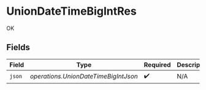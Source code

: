# UnionDateTimeBigIntRes

OK


## Fields

| Field                                | Type                                 | Required                             | Description                          |
| ------------------------------------ | ------------------------------------ | ------------------------------------ | ------------------------------------ |
| `json`                               | *operations.UnionDateTimeBigIntJson* | :heavy_check_mark:                   | N/A                                  |